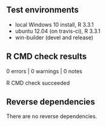 ## Test environments
* local Windows 10 install, R 3.3.1
* ubuntu 12.04 (on travis-ci), R 3.3.1
* win-builder (devel and release)

## R CMD check results
0 errors | 0 warnings | 0 notes

R CMD check succeeded

## Reverse dependencies

There are no reverse dependencies.

